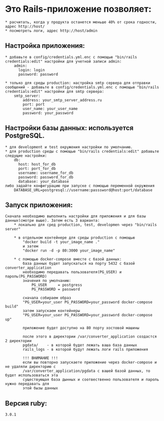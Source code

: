 # Это Rails-приложение позволяет:
    * расчитать, когда у продукта останется меньше 40% от срока годности, адрес http://host/
    * посмотреть логи, адрес http://host/admin

## Настройка приложения:
    * добавьте в config/credentials.yml.enc с помощью "bin/rails credentials:edit" настройки для учетной записи admin:
        admin:
          login: login
          password: password
    
    * только для среды production: настройка smtp сервера для отправки сообщений - добавьте в config/credentials.yml.enc с помощью "bin/rails credentials:edit" настройки для smtp сервера:
        smtp_server:
            address: your_smtp_server_address.ru
            port: port
            user_name: your_user_name
            password: your_password

## Настройки базы данных: используется PostgreSQL.
    * для development и test окружения настройки по умолчанию.
    * для production среды с помощью "bin/rails credentials:edit" добавьте следущие настройки:
        db:
          host: host_for_db
          port: port_for_db
          username: username_for_db
          password: password_for_db
          database: your_database
    либо задайте конфигурацию при запуске с помощью переменной окружения
        DATABASE_URL=postgresql://username:passsword@host:port/database

## Запуск приложения: 
    Сначала необходимо выполнить настройки для приложения и для базы данных(смотри выше). Затем есть 3 варианта:
        * локально для сред production, test, developmen через "bin/rails server"

        * в отдельном контейнере для среды production с помощью
            "docker build -t your_image_name ."
            и затем
            "docker run -d -p 80:3000 your_image_name"

        * с помощью docker-compose вместе с базой данных:
            база данных будет запускаться на порту 5432 c базой converter_application
            необходимо передавать пользователя(PG_USER) и пароль(PG_PASSWORD)
            значения по умолчанию: 
                PG_USER     = postgress
                PG_PASSWORD = password

            сначала собираем образ
            "PG_USER=your_user PG_PASSWORD=your_password docker-compose build"
            затем запускаем контейнеры
            "PG_USER=your_user PG_PASSWORD=your_password docker-compose up"

            приложение будет доступно на 80 порту хостовой машины

            после этого в директории /var/converter_application создастся 2 директории
            pgdata/    - в которой будет лежать ваша база данных
            rails_logs - в которой будут лежать логи rails приложения

            !!! ВНИМАНИЕ !!!
            если вы повторно запускаете приложение через docker-compose и не удаляли директорию с 
            /var/converter_application/pgdata с вашей базой данных, то будет использоваться эта
            существующая база дынных и соотвественно пользователя и пароль нужно передавать для 
            этой бызы данных

## Версия ruby:
    3.0.1
